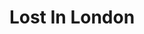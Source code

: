 --- 
title: "Lost In London"
publishdate: "2019-6-28T16:48:46+02:00"
src: "https://365manga.net/manga/lost-in-london"
image: "https://data.365manga.net/images/thumbnails/15905-lost-in-london.jpg"
description: "Mysterious murders have been taking place in town lately and everyone is uneasy. Anne may look like an ordinary teenage girl in plain human’s eyes but she has something unique that attracts Vampires. May it be her blood type or even something in her skin that makes vampires so attracted to her? No one knows... One thing is for sure, Vampires keep coming in the city she lives in and…"
---
